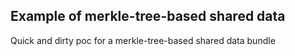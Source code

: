 ## Example of merkle-tree-based shared data
Quick and dirty poc for a merkle-tree-based shared data bundle
